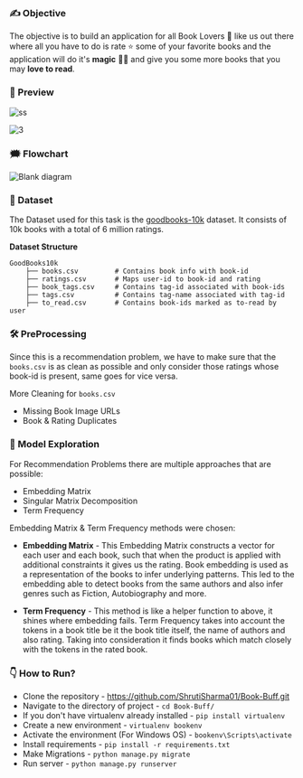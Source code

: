 ### ✍ Objective 
The objective is to build an application for all Book Lovers 📖 like us out there where all you have to 
do is rate ⭐ some of your favorite books and the application will do it's **magic** 🧙‍♂️ and give you some more books that you may **love to read**.

### 👀 Preview 
![ss](https://user-images.githubusercontent.com/81433585/170703541-57c2317f-ace6-4a32-b721-7ad2280aeedf.PNG)

![3](https://user-images.githubusercontent.com/81433585/170096111-f2a69419-c19b-4c41-a39a-4ef722979ad3.PNG)

### 🗯️ Flowchart
![Blank diagram](https://user-images.githubusercontent.com/81433585/170820545-4a304bab-2795-4908-9e9a-a67b72578c08.png) 


### 🧾 Dataset 
The Dataset used for this task is the [goodbooks-10k](https://github.com/zygmuntz/goodbooks-10k) dataset. It consists of 10k books with a total of 6 million ratings.

**Dataset Structure** 
```
GoodBooks10k 
    ├── books.csv         # Contains book info with book-id                         
    ├── ratings.csv       # Maps user-id to book-id and rating  
    ├── book_tags.csv     # Contains tag-id associated with book-ids
    ├── tags.csv          # Contains tag-name associated with tag-id
    ├── to_read.csv       # Contains book-ids marked as to-read by user  
```

### 🛠 PreProcessing 
Since this is a recommendation problem, we have to make sure that the `books.csv` is as clean as possible and only consider those ratings whose book-id is present, same goes for vice versa.

More Cleaning for `books.csv`
- Missing Book Image URLs
- Book & Rating Duplicates

### 🤯 Model Exploration 
For Recommendation Problems there are multiple approaches that are possible:
- Embedding Matrix
- Singular Matrix Decomposition
- Term Frequency

Embedding Matrix & Term Frequency methods were chosen:

- **Embedding Matrix** - This Embedding Matrix constructs a vector for each user and each book, such that when the product is applied with additional constraints it gives us the rating. Book embedding is used as a representation of the books to infer underlying patterns. This led to the embedding able to detect books from the same authors and also infer genres such as Fiction, Autobiography and more.

- **Term Frequency** - This method is like a helper function to above, it shines where embedding fails. Term Frequency takes into account the tokens in a book title be it the book title itself, the name of authors and also rating. Taking into consideration it finds books which match closely with the tokens in the rated book.

### 👇 How to Run? 
- Clone the repository - https://github.com/ShrutiSharma01/Book-Buff.git
- Navigate to the directory of project - `cd Book-Buff/`
- If you don't have virtualenv already installed - `pip install virtualenv`
- Create a new environment - `virtualenv bookenv`
- Activate the environment (For Windows OS) - `bookenv\Scripts\activate`
- Install requirements - `pip install -r requirements.txt`
- Make Migrations - `python manage.py migrate`
- Run server - `python manage.py runserver` 
